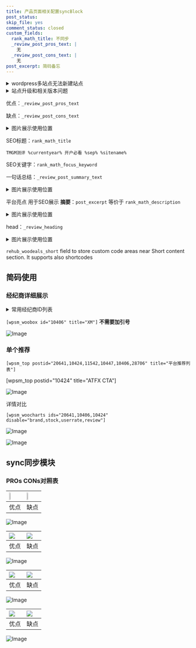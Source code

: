 ```yaml
---
title: 产品页面相关配置syncBlock
post_status: 
skip_file: yes
comment_status: closed
custom_fields:
  rank_math_title: 不同步
  _review_post_pros_text: |
    无
  _review_post_cons_text: |
    无
post_excerpt: 简码备忘
---
```

<details><summary>wordpress多站点无法新建站点</summary>

<li>和报错需要清理cookies一样的原因</li>
<li>wp-config.php里面<code>define( 'SUBDOMAIN_INSTALL', false );//子域名安装</code></li>
<li>新建子站点是用<code>define( 'SUBDOMAIN_INSTALL', true);//子域名安装</code> 完成以后，改成<code>false</code></li>
</details>

<details><summary>站点升级和相关版本问题</summary>

<p>wordpress：5.9.9
woocommerce：7.5.1
出现问题的地方：主题选项里面>><strong>Product layout >>compact style</strong></p>
<p>如何出现没有用过的字段 导致无法保存。先导出配置 然后进行修改，后面再次恢复即可。</p>
<p>出现部分字段无法显示时，需要返回默认布局后，对产品进行保存就好了。</p>
<p></p>
</details>

优点：`_review_post_pros_text`

缺点：`_review_post_cons_text`

<details><summary>图片展示使用位置</summary>

<img src="https://prod-files-secure.s3.us-west-2.amazonaws.com/39ed1227-6d7d-4570-be36-9ccd4a2c4241/f51d3d83-55d4-4bdf-9604-f37ec77ab556/Untitled.png?X-Amz-Algorithm=AWS4-HMAC-SHA256&X-Amz-Content-Sha256=UNSIGNED-PAYLOAD&X-Amz-Credential=ASIAZI2LB46675R6NRIE%2F20250616%2Fus-west-2%2Fs3%2Faws4_request&X-Amz-Date=20250616T165521Z&X-Amz-Expires=3600&X-Amz-Security-Token=IQoJb3JpZ2luX2VjEHkaCXVzLXdlc3QtMiJIMEYCIQD8m%2F7A1j4WlM3uQdTwVvH5LjomWt%2FiopbWJgEVvbznuQIhAPYHVNv4megjHQehm7%2BcjjnkL1bKFjHX7KQd2DSjbTkKKv8DCGIQABoMNjM3NDIzMTgzODA1IgwHxH4qAhErVbHBdYMq3AMMO4vfYOlyedo5WNc05Dkcg1QXKQbea2cKTcSzDGWnpQ1iUv%2BhHlCTnV1zSm3FCtCWw4f2eW9kIRKYgsMTeIPw0HiGWjjmuPYy6OrhRSPdwfgseh8X4%2B6OpwV9yh6w2dmW35d6bPDcW1K7ff%2Fdp4UU2qke45%2FBo0Ft%2F5FBW%2Fy671CdSsP2QAXXKXay0MlOPDCXi6f10ZKJpnomWPyYbnJpO%2FUDL7o%2F5Hv5FMMOH1F1SnojETpuOWLTYl4nqzsUHGRjz0fULt8XueRKxBC5uRH2vijbSrXEs3SUTZQqiCVMQ6frnm6yYwUDIlt1SdjIF6R7izqiMuigEUbTZ0fNlsZK36U2eCRqU6zNAuGjiDhVGzRtl9uIh1WILiM28ccHza32sNeiGoKmyKrJmUr6%2FlFlhFFBaqVm6%2FWruiFjhfJX3iapouAi7xzXTz48coW5qNB3HW4RgtYkj4DJvJm9ZmOfbANd9Hxg6369SO5urmz2QS6b7bSZUfkkSyY%2F3eN5b5ojqYWNG9JzZc37dmhV0dWPZf0GMtrm%2FDnbpEiLPrz69fnK2LT7KJh34rI4rCf6qSKK2le1izYZHoC4kl82Zf2XuwvM6rcTIVg%2FodWzWU%2Bh1ra%2F0Ga127f4unoaXjDnkMHCBjqkAX28VtnTuw52daGU3tdabMzE1OwLrlaozIxvBu6TZY6%2FIhZ1p%2B7%2BYwgIuO1CXWXglY8oyqBMtuVuj06kV8QyrAnbdB2263fEG1PGnTroFv235rnJT1ofxP%2FQd4gz8a7xXjQSDGTBQkDsLmshMLV1sfbAGIzhnF3znr9vhCuuGkUGvXdUvGa3fAtdmhYDLnlC%2BLdkXLyMhUz3MBPN9GDil0lLwtS8&X-Amz-Signature=b3e98f63f6b1fc1e3e3b7e897b9e699f040656b29b4a59f76375501f4435636d&X-Amz-SignedHeaders=host&x-amz-checksum-mode=ENABLED&x-id=GetObject" alt="Image">
</details>

SEO标题：`rank_math_title`

`TMGM测评 %currentyear% 开户必看 %sep% %sitename%`

SEO关键字：`rank_math_focus_keyword`

一句话总结：`_review_post_summary_text`

<details><summary>图片展示使用位置</summary>

<img src="https://prod-files-secure.s3.us-west-2.amazonaws.com/39ed1227-6d7d-4570-be36-9ccd4a2c4241/4b96a922-296c-4f4e-8630-d1c870cbce01/Untitled.png?X-Amz-Algorithm=AWS4-HMAC-SHA256&X-Amz-Content-Sha256=UNSIGNED-PAYLOAD&X-Amz-Credential=ASIAZI2LB466TCX6MS5B%2F20250616%2Fus-west-2%2Fs3%2Faws4_request&X-Amz-Date=20250616T165521Z&X-Amz-Expires=3600&X-Amz-Security-Token=IQoJb3JpZ2luX2VjEHkaCXVzLXdlc3QtMiJHMEUCIQCyEncwO01UEA5c83WKm4ZuCh2QcEGkzm71cH6fTS2BcAIgN4QrQk%2B5hZH0qcdEX25VHPnLdh67HlVnL%2FV6StgTlq4q%2FwMIYhAAGgw2Mzc0MjMxODM4MDUiDMF3g%2F2tU8XJiTD1eCrcA8%2BoCGZk25BETY8xz%2BwTJHO3HGJ6ksQfS6vGCGUxAusbCGEHUFokecNx8jjhvbKFPgt8ICSKjaauSzLunyGyyqKxWOBxJjLCJIIA4NYcFsJzgmYXrWWL%2BOb8UmiiTQ0CGIS%2FYRXTkk3LXCcHsHFq9445fJxzLit5GsUk%2F1MsrCMz0F74NiqYTYMrzE1Yt5jRyh9C1aB2QaXQcbDFyZs5yNU%2Bbl%2FfQ0A2ZigjeP6eCyhjJzfnb8xqPNBbMSLqvmazq48QguXr8J7ZvRwoG93rbi8rObEL5db6r63wGJSOuAdo7slTkgWo47A4CZUGjs8U3hFz35uG%2FNl0Qx19C2LVm%2FN18S8BBkDpWYMgl1WdhLcija0M0YdU2bTKcQAJCCKe7rm0FjB9aTLnFUqyTnLdSdZg18z9JQYN%2BGjLA4E31LPo4Y3XCKjroUk%2B1NHNkBvoG0qFkMdvwlyQqJ1CZo1zswJx6DKwfG7RKbQPkxJinFXfrQ2lEFtmeX1igW%2BcQ%2BFfgJfCM36AymwEvIzIP5gRoLJDYPFhNP7j1c34WVeNmrgbuM9QEQlvYDvml0%2BrPTahLrZkSvcYj6yKFwwT%2FLSUhwWZFHAkGr1GkmXXk8lP7mjMBXY2WwjxqXc6hdmzMMeQwcIGOqUBOZZEnnDpizJMGGV3cmCER%2FxU%2FrWss6ymgbTYEyEbOQkj3YIOL4RMwL%2FebllTev4WIwhwgDjttY6K8ikNQGsNd6MRcoevgMrdMjA46dQ2E9pKjzhCiLySVFrmBl1Of1E%2FLsfgAbvc2DT1mv0DxsQrsGYqtUY7h%2FO3%2Fv0hHLLF2g8iFP1TS5wr4FZ6cqWpV914ITEHmpYgEdLMcuL9%2BZLnNlR7%2FIdC&X-Amz-Signature=c40c7985a1ec7ff0c608fafc72b73982102da5d4772b8a642fcc31625729fa0c&X-Amz-SignedHeaders=host&x-amz-checksum-mode=ENABLED&x-id=GetObject" alt="Image">
</details>

平台亮点 用于SEO展示 **摘要**：`post_excerpt`  等价于 `rank_math_description`

<details><summary>图片展示使用位置</summary>

<img src="https://prod-files-secure.s3.us-west-2.amazonaws.com/39ed1227-6d7d-4570-be36-9ccd4a2c4241/1ee11f63-b60a-4dfe-a7a7-d58ff23b5d88/Untitled.png?X-Amz-Algorithm=AWS4-HMAC-SHA256&X-Amz-Content-Sha256=UNSIGNED-PAYLOAD&X-Amz-Credential=ASIAZI2LB466UXX6B4FN%2F20250616%2Fus-west-2%2Fs3%2Faws4_request&X-Amz-Date=20250616T165521Z&X-Amz-Expires=3600&X-Amz-Security-Token=IQoJb3JpZ2luX2VjEHkaCXVzLXdlc3QtMiJGMEQCIAScj2VCJ%2FKugnBbWFMGJMjuMURM58TDaUwv83evWeu3AiAscNZ8ofRXMdpkFcQF6QFGcWVqfYBwzhurwksJhI%2F%2Ffyr%2FAwhiEAAaDDYzNzQyMzE4MzgwNSIMxmPOWqwmfjYpeMRlKtwDUiq4KA8jYOULOFDOg60XXBTaoqR7C2xqWaerLUHVl6x0x1pAmqHlrhuJrxPYsTKGwUq582MjZ5Mg%2B7zFdzxGZMdk4yOpwwAIJr0mOfh73ayKwlQsaMlEMbI2BvGCFfNGBlTYoCMw1t0OjPNd4GRHH1LC4XP5s8WaHfoWnaw9lbiEFvheQClpkZcbfCwc6zpkmba6PjFsCR%2Bvmxy%2B3usQHsAGTzVB8cCxyEghCFAnTR7nL7C1g80KH%2BAdQ%2FEEFzpPD0aZN1esUgsT0wnz3IATSX9bCRny7%2Fe%2FyDv4H4%2BHhoLtAJb2UES7dcUO2PS4wPhoe3l5S2vnuvhHmhrFp9yKXzc8S2C4vwzb78wA%2B4jo6cnTHhg2%2FN2HUtF5V9ts6JJxACHdrSjZ5G76Msj3xSnwDvn9q9bhpualvUYmMP1KlRqtfxrpakrli2pCjFvFhV4116quZGpnG3rdGKkiST8D0LMY2hDKjTc3bci0WSmYqcWu83HZgSanzr7WJs1ro2ynaZkR49UkdtqiUPXq1FJM6cTVU46SXpchUPpBwecnQ0YUkpLt%2FefXndYiZZWBpZm4nNjoZNuKXAqL5gwbBiGg9lNLulW1DfBuXTXMvy3hTet3Nb%2BfeFqePNWBiZ0wj5DBwgY6pgHykSMDqNE5iHVQ4ab5qs0ZMEUIDV39YpHXvgAkkW61J%2B734NvVn4GADNgmWEF0vOWYyo8oX07X70gfQERDLhP1ED9SH1LkmkkZgDT3PSqZm6XMgkgVkGFHOcOE0%2F6dc7RtgEzG72tzPy2x3GIFoT6OVw6xCkAu2v4qN5dcX4wE0t4nHA3zkKFz%2BNAo1Eykt89gHlVAM1dHMkWrKNvb%2F6u2SWcdb5xq&X-Amz-Signature=65bfa57dad71d96c7cf91781945e85efeebedd719bb1c09ca53be366820d2f8a&X-Amz-SignedHeaders=host&x-amz-checksum-mode=ENABLED&x-id=GetObject" alt="Image">
<img src="https://prod-files-secure.s3.us-west-2.amazonaws.com/39ed1227-6d7d-4570-be36-9ccd4a2c4241/ad4118b5-78d8-4fbe-801e-3b29b5d99c01/Untitled.png?X-Amz-Algorithm=AWS4-HMAC-SHA256&X-Amz-Content-Sha256=UNSIGNED-PAYLOAD&X-Amz-Credential=ASIAZI2LB466UXX6B4FN%2F20250616%2Fus-west-2%2Fs3%2Faws4_request&X-Amz-Date=20250616T165521Z&X-Amz-Expires=3600&X-Amz-Security-Token=IQoJb3JpZ2luX2VjEHkaCXVzLXdlc3QtMiJGMEQCIAScj2VCJ%2FKugnBbWFMGJMjuMURM58TDaUwv83evWeu3AiAscNZ8ofRXMdpkFcQF6QFGcWVqfYBwzhurwksJhI%2F%2Ffyr%2FAwhiEAAaDDYzNzQyMzE4MzgwNSIMxmPOWqwmfjYpeMRlKtwDUiq4KA8jYOULOFDOg60XXBTaoqR7C2xqWaerLUHVl6x0x1pAmqHlrhuJrxPYsTKGwUq582MjZ5Mg%2B7zFdzxGZMdk4yOpwwAIJr0mOfh73ayKwlQsaMlEMbI2BvGCFfNGBlTYoCMw1t0OjPNd4GRHH1LC4XP5s8WaHfoWnaw9lbiEFvheQClpkZcbfCwc6zpkmba6PjFsCR%2Bvmxy%2B3usQHsAGTzVB8cCxyEghCFAnTR7nL7C1g80KH%2BAdQ%2FEEFzpPD0aZN1esUgsT0wnz3IATSX9bCRny7%2Fe%2FyDv4H4%2BHhoLtAJb2UES7dcUO2PS4wPhoe3l5S2vnuvhHmhrFp9yKXzc8S2C4vwzb78wA%2B4jo6cnTHhg2%2FN2HUtF5V9ts6JJxACHdrSjZ5G76Msj3xSnwDvn9q9bhpualvUYmMP1KlRqtfxrpakrli2pCjFvFhV4116quZGpnG3rdGKkiST8D0LMY2hDKjTc3bci0WSmYqcWu83HZgSanzr7WJs1ro2ynaZkR49UkdtqiUPXq1FJM6cTVU46SXpchUPpBwecnQ0YUkpLt%2FefXndYiZZWBpZm4nNjoZNuKXAqL5gwbBiGg9lNLulW1DfBuXTXMvy3hTet3Nb%2BfeFqePNWBiZ0wj5DBwgY6pgHykSMDqNE5iHVQ4ab5qs0ZMEUIDV39YpHXvgAkkW61J%2B734NvVn4GADNgmWEF0vOWYyo8oX07X70gfQERDLhP1ED9SH1LkmkkZgDT3PSqZm6XMgkgVkGFHOcOE0%2F6dc7RtgEzG72tzPy2x3GIFoT6OVw6xCkAu2v4qN5dcX4wE0t4nHA3zkKFz%2BNAo1Eykt89gHlVAM1dHMkWrKNvb%2F6u2SWcdb5xq&X-Amz-Signature=5282e87848c60da42c6d4d070a14625be894136725ae8b0db3817a7b00bd3917&X-Amz-SignedHeaders=host&x-amz-checksum-mode=ENABLED&x-id=GetObject" alt="Image">
<img src="https://prod-files-secure.s3.us-west-2.amazonaws.com/39ed1227-6d7d-4570-be36-9ccd4a2c4241/a38cf7c9-a79c-4b64-9e94-13589fe0758b/Untitled.png?X-Amz-Algorithm=AWS4-HMAC-SHA256&X-Amz-Content-Sha256=UNSIGNED-PAYLOAD&X-Amz-Credential=ASIAZI2LB466UXX6B4FN%2F20250616%2Fus-west-2%2Fs3%2Faws4_request&X-Amz-Date=20250616T165521Z&X-Amz-Expires=3600&X-Amz-Security-Token=IQoJb3JpZ2luX2VjEHkaCXVzLXdlc3QtMiJGMEQCIAScj2VCJ%2FKugnBbWFMGJMjuMURM58TDaUwv83evWeu3AiAscNZ8ofRXMdpkFcQF6QFGcWVqfYBwzhurwksJhI%2F%2Ffyr%2FAwhiEAAaDDYzNzQyMzE4MzgwNSIMxmPOWqwmfjYpeMRlKtwDUiq4KA8jYOULOFDOg60XXBTaoqR7C2xqWaerLUHVl6x0x1pAmqHlrhuJrxPYsTKGwUq582MjZ5Mg%2B7zFdzxGZMdk4yOpwwAIJr0mOfh73ayKwlQsaMlEMbI2BvGCFfNGBlTYoCMw1t0OjPNd4GRHH1LC4XP5s8WaHfoWnaw9lbiEFvheQClpkZcbfCwc6zpkmba6PjFsCR%2Bvmxy%2B3usQHsAGTzVB8cCxyEghCFAnTR7nL7C1g80KH%2BAdQ%2FEEFzpPD0aZN1esUgsT0wnz3IATSX9bCRny7%2Fe%2FyDv4H4%2BHhoLtAJb2UES7dcUO2PS4wPhoe3l5S2vnuvhHmhrFp9yKXzc8S2C4vwzb78wA%2B4jo6cnTHhg2%2FN2HUtF5V9ts6JJxACHdrSjZ5G76Msj3xSnwDvn9q9bhpualvUYmMP1KlRqtfxrpakrli2pCjFvFhV4116quZGpnG3rdGKkiST8D0LMY2hDKjTc3bci0WSmYqcWu83HZgSanzr7WJs1ro2ynaZkR49UkdtqiUPXq1FJM6cTVU46SXpchUPpBwecnQ0YUkpLt%2FefXndYiZZWBpZm4nNjoZNuKXAqL5gwbBiGg9lNLulW1DfBuXTXMvy3hTet3Nb%2BfeFqePNWBiZ0wj5DBwgY6pgHykSMDqNE5iHVQ4ab5qs0ZMEUIDV39YpHXvgAkkW61J%2B734NvVn4GADNgmWEF0vOWYyo8oX07X70gfQERDLhP1ED9SH1LkmkkZgDT3PSqZm6XMgkgVkGFHOcOE0%2F6dc7RtgEzG72tzPy2x3GIFoT6OVw6xCkAu2v4qN5dcX4wE0t4nHA3zkKFz%2BNAo1Eykt89gHlVAM1dHMkWrKNvb%2F6u2SWcdb5xq&X-Amz-Signature=0e895e44396340a78e11dd6be4f23fa988176640d3eda1402c6d413aa6b592c6&X-Amz-SignedHeaders=host&x-amz-checksum-mode=ENABLED&x-id=GetObject" alt="Image">
<img src="https://prod-files-secure.s3.us-west-2.amazonaws.com/39ed1227-6d7d-4570-be36-9ccd4a2c4241/7da6fc1e-d2ac-42ae-8c75-cb5749aa18f6/Untitled.png?X-Amz-Algorithm=AWS4-HMAC-SHA256&X-Amz-Content-Sha256=UNSIGNED-PAYLOAD&X-Amz-Credential=ASIAZI2LB466UXX6B4FN%2F20250616%2Fus-west-2%2Fs3%2Faws4_request&X-Amz-Date=20250616T165521Z&X-Amz-Expires=3600&X-Amz-Security-Token=IQoJb3JpZ2luX2VjEHkaCXVzLXdlc3QtMiJGMEQCIAScj2VCJ%2FKugnBbWFMGJMjuMURM58TDaUwv83evWeu3AiAscNZ8ofRXMdpkFcQF6QFGcWVqfYBwzhurwksJhI%2F%2Ffyr%2FAwhiEAAaDDYzNzQyMzE4MzgwNSIMxmPOWqwmfjYpeMRlKtwDUiq4KA8jYOULOFDOg60XXBTaoqR7C2xqWaerLUHVl6x0x1pAmqHlrhuJrxPYsTKGwUq582MjZ5Mg%2B7zFdzxGZMdk4yOpwwAIJr0mOfh73ayKwlQsaMlEMbI2BvGCFfNGBlTYoCMw1t0OjPNd4GRHH1LC4XP5s8WaHfoWnaw9lbiEFvheQClpkZcbfCwc6zpkmba6PjFsCR%2Bvmxy%2B3usQHsAGTzVB8cCxyEghCFAnTR7nL7C1g80KH%2BAdQ%2FEEFzpPD0aZN1esUgsT0wnz3IATSX9bCRny7%2Fe%2FyDv4H4%2BHhoLtAJb2UES7dcUO2PS4wPhoe3l5S2vnuvhHmhrFp9yKXzc8S2C4vwzb78wA%2B4jo6cnTHhg2%2FN2HUtF5V9ts6JJxACHdrSjZ5G76Msj3xSnwDvn9q9bhpualvUYmMP1KlRqtfxrpakrli2pCjFvFhV4116quZGpnG3rdGKkiST8D0LMY2hDKjTc3bci0WSmYqcWu83HZgSanzr7WJs1ro2ynaZkR49UkdtqiUPXq1FJM6cTVU46SXpchUPpBwecnQ0YUkpLt%2FefXndYiZZWBpZm4nNjoZNuKXAqL5gwbBiGg9lNLulW1DfBuXTXMvy3hTet3Nb%2BfeFqePNWBiZ0wj5DBwgY6pgHykSMDqNE5iHVQ4ab5qs0ZMEUIDV39YpHXvgAkkW61J%2B734NvVn4GADNgmWEF0vOWYyo8oX07X70gfQERDLhP1ED9SH1LkmkkZgDT3PSqZm6XMgkgVkGFHOcOE0%2F6dc7RtgEzG72tzPy2x3GIFoT6OVw6xCkAu2v4qN5dcX4wE0t4nHA3zkKFz%2BNAo1Eykt89gHlVAM1dHMkWrKNvb%2F6u2SWcdb5xq&X-Amz-Signature=61c24301c1e0706266ce7032707023a21461e9396f90edd3a8ee56b41af35cd8&X-Amz-SignedHeaders=host&x-amz-checksum-mode=ENABLED&x-id=GetObject" alt="Image">
<img src="https://prod-files-secure.s3.us-west-2.amazonaws.com/39ed1227-6d7d-4570-be36-9ccd4a2c4241/7e97f40a-eaee-47f5-b2f9-475f96808fa7/Untitled.png?X-Amz-Algorithm=AWS4-HMAC-SHA256&X-Amz-Content-Sha256=UNSIGNED-PAYLOAD&X-Amz-Credential=ASIAZI2LB466UXX6B4FN%2F20250616%2Fus-west-2%2Fs3%2Faws4_request&X-Amz-Date=20250616T165521Z&X-Amz-Expires=3600&X-Amz-Security-Token=IQoJb3JpZ2luX2VjEHkaCXVzLXdlc3QtMiJGMEQCIAScj2VCJ%2FKugnBbWFMGJMjuMURM58TDaUwv83evWeu3AiAscNZ8ofRXMdpkFcQF6QFGcWVqfYBwzhurwksJhI%2F%2Ffyr%2FAwhiEAAaDDYzNzQyMzE4MzgwNSIMxmPOWqwmfjYpeMRlKtwDUiq4KA8jYOULOFDOg60XXBTaoqR7C2xqWaerLUHVl6x0x1pAmqHlrhuJrxPYsTKGwUq582MjZ5Mg%2B7zFdzxGZMdk4yOpwwAIJr0mOfh73ayKwlQsaMlEMbI2BvGCFfNGBlTYoCMw1t0OjPNd4GRHH1LC4XP5s8WaHfoWnaw9lbiEFvheQClpkZcbfCwc6zpkmba6PjFsCR%2Bvmxy%2B3usQHsAGTzVB8cCxyEghCFAnTR7nL7C1g80KH%2BAdQ%2FEEFzpPD0aZN1esUgsT0wnz3IATSX9bCRny7%2Fe%2FyDv4H4%2BHhoLtAJb2UES7dcUO2PS4wPhoe3l5S2vnuvhHmhrFp9yKXzc8S2C4vwzb78wA%2B4jo6cnTHhg2%2FN2HUtF5V9ts6JJxACHdrSjZ5G76Msj3xSnwDvn9q9bhpualvUYmMP1KlRqtfxrpakrli2pCjFvFhV4116quZGpnG3rdGKkiST8D0LMY2hDKjTc3bci0WSmYqcWu83HZgSanzr7WJs1ro2ynaZkR49UkdtqiUPXq1FJM6cTVU46SXpchUPpBwecnQ0YUkpLt%2FefXndYiZZWBpZm4nNjoZNuKXAqL5gwbBiGg9lNLulW1DfBuXTXMvy3hTet3Nb%2BfeFqePNWBiZ0wj5DBwgY6pgHykSMDqNE5iHVQ4ab5qs0ZMEUIDV39YpHXvgAkkW61J%2B734NvVn4GADNgmWEF0vOWYyo8oX07X70gfQERDLhP1ED9SH1LkmkkZgDT3PSqZm6XMgkgVkGFHOcOE0%2F6dc7RtgEzG72tzPy2x3GIFoT6OVw6xCkAu2v4qN5dcX4wE0t4nHA3zkKFz%2BNAo1Eykt89gHlVAM1dHMkWrKNvb%2F6u2SWcdb5xq&X-Amz-Signature=739b601f97b8d870a9d20398cf0e22d57db336ba7726dcde3402f7abaa439daf&X-Amz-SignedHeaders=host&x-amz-checksum-mode=ENABLED&x-id=GetObject" alt="Image">
</details>

head：`_review_heading`

<details><summary>图片展示使用位置</summary>

<img src="https://prod-files-secure.s3.us-west-2.amazonaws.com/39ed1227-6d7d-4570-be36-9ccd4a2c4241/3a4650ad-9887-415c-889a-edd51fa54f27/Untitled.png?X-Amz-Algorithm=AWS4-HMAC-SHA256&X-Amz-Content-Sha256=UNSIGNED-PAYLOAD&X-Amz-Credential=ASIAZI2LB466ZI2UKW3B%2F20250616%2Fus-west-2%2Fs3%2Faws4_request&X-Amz-Date=20250616T165521Z&X-Amz-Expires=3600&X-Amz-Security-Token=IQoJb3JpZ2luX2VjEHkaCXVzLXdlc3QtMiJIMEYCIQCBoWmSCYm95TvHFLcYDWXaNF%2BivUNmGBSNYMsW7J9EIwIhAJ3381mJhGy5ZgKKgR4uD3D9mmX1Ztdhsq5RJOvthtP%2BKv8DCGIQABoMNjM3NDIzMTgzODA1Igx2mNf5NGl%2FoPbWO6Yq3AMq7lo0j38a3p%2BNzjhdxokuO2d8ulFXEU0SwZBcmA98swp9zdc6Xv1R%2BtKLBnVIwb97Csjt0DAEabG9VNelGcuyNlkeJC1zJR4HNZz3%2FrSk0KY3fCavrwHPZHlSzjjP42PF4lvqJZp8TBhR1W0TF4lCPadA%2Fqnk4JuIz5YbNq3Cr1qs8DD51pGAWxBNvJQVLWpO25pDgy043jj9Y5YhDyl%2FSuNUUaLQ7VhT73kDV4bkgr6hyrhWuhjSL8ULRBetUaM4TnFWLoGTNQ49IZkr15fGP33rpBBDuqLBh4hcDVDFvHAEH9k3GkSC0kRNHZp2H9bfWYXLSRBpDP5itPn5cdHlx689V4kil7BBQmSZx%2BclT9J4d8S5y0DgbeE9JCpqx%2FOM%2FLaulUJASQ3%2BSsid9Vh5sfR%2FaE9wwkyniBHuWWqSQB2QaN%2BJy0oPut39NLmEsy%2BxFS1tuvdd2tWb%2F%2Bix%2FbFY3k7kiFSjlM1Lp%2B4ku0b4SGMJh%2BUC4QbybPrljHZ41xQdH31k5wEq%2FJq8AlAvjrTSyed0MD8tgn9%2FRiZ20AydskY8tHB6JIVGCUGNPWaqR%2BfS7xGpTfQ%2FMWbZckSTHKCElZ96QuBFRcOkpYNFNEv3WRxxwziXYzUlTyvWuDCIkcHCBjqkAbCqJasebGD5qU9PzBgYdEYGYnO6JKJyULObLfF9WC5J5FufRE3WP8KxVGSDLDCt%2B44lqAqMQL%2F1LrV3%2F6r79JC1iylA7vO%2BhsOeiA%2F%2BOfzlSNTGb9QPWU4KY94sttA7hiVn9Ef7ScTfurVxzhPEkE8eW03yP7EnFQDfhbQ%2FpxldabQNtv4OJyaZcVctYbmU3O8w8v%2FogtGfPWu86Fzzr4N%2B4oZJ&X-Amz-Signature=03f9cc5215a4ca748401ebd189e7a8320233d75c64e641bf2da2731f6e431290&X-Amz-SignedHeaders=host&x-amz-checksum-mode=ENABLED&x-id=GetObject" alt="Image">
</details>

`rehub_woodeals_short`	field to store custom code areas near Short content section. It supports also shortcodes



## 简码使用

### 经纪商详细展示

<details><summary>常用经纪商ID列表</summary>

<pre><code class="php">嘉盛 ===> 20641  [wpsm_woobox id="20641" title="嘉盛"]
易信easymarkets ===> 11542  [wpsm_woobox id="11542" title="易信easymarkets"]
ATFX外汇 ===> 10424  [wpsm_woobox id="10424" title="ATFX"]
XM ===> 10406  [wpsm_woobox id="10406" title="XM"]
TMGM ===> 29622  [wpsm_woobox id="29622" title="TMGM"]
HYCM ===> 10447  [wpsm_woobox id="10447" title="HYCM"]
fpmarkets澳福外汇 ===> 20639  [wpsm_woobox id="20639" title="fpmarkets澳福外汇"]</code></pre>
</details>

`[wpsm_woobox id="10406" title="XM"]` **不需要加引号**

![Image](https://prod-files-secure.s3.us-west-2.amazonaws.com/39ed1227-6d7d-4570-be36-9ccd4a2c4241/4f898f9d-0fa7-4e43-acd3-ac6bc7be575a/Untitled.png?X-Amz-Algorithm=AWS4-HMAC-SHA256&X-Amz-Content-Sha256=UNSIGNED-PAYLOAD&X-Amz-Credential=ASIAZI2LB466S2SYXXHW%2F20250616%2Fus-west-2%2Fs3%2Faws4_request&X-Amz-Date=20250616T165518Z&X-Amz-Expires=3600&X-Amz-Security-Token=IQoJb3JpZ2luX2VjEHkaCXVzLXdlc3QtMiJFMEMCIC2S8sw%2FslBATXgnuCLrhcScRscrw91QtUnRIG%2FpsIx5Ah8LyqMQ6own7pSSxOhEDAoYpD%2FCwSYSOlmdxHV3ejJ7Kv8DCGIQABoMNjM3NDIzMTgzODA1Igyfdwpm9866l9Y%2FWmYq3AMvRDitQgnGS6eOTrrfwA9zzh0JmpSSyo3KFBBJyslPHhzSy8%2Bnynmf%2Bm7Wg80wT63NdNvu%2BtDkNhN8w5psOHof3929aMGNo63ualsvfnFUiyrpSk%2FaWlRfp4JXqlZW1RAueBQz1fYS5vnb5kuidlHvf1CjEy9rBHToINdAdLPgHvMEC808nNpGpQlDOGbissUMouy86p2%2BMRrW0EmWrTbjd9ZjLoCLIWSJT066yB6rU7U6RKcdvX1VZqPeawY4d0L7Y9XEKfSBj%2FbcDMAovkra9i4SgfTvSd%2Bx9Oy2eAzpemv1zDhazKYdduTYXfwMqNTvKoKy4g4lweL1EuT%2BGgDMRHJoo0QXD8MetJTYxP9XPGgcBAnjO8K%2B8dG1alt%2Fv%2F%2B%2FWT9Y02IWkhJLP6E1c6KPzm7yE8tvVv6%2F78hKbdwULJO%2FOQOr%2F0r2oa5B%2BwzXVU%2F8nRQXBD90kvZmkE3qySiDXtedveSB527qrgAiRdmL9sKm8jWXqwrcUgzzhtbMacUL0WBdROB72awYaMyEb9JIrjuNb35xO6%2BcLntYuZRM4kqaVcNrThg5W8UwULvM0y35lUI%2FRMrw0CHmhzXNT8VSsV%2FE4YvFW9pcz%2F9wW%2F0o73xYv0BPmBYnJjNfOjCakMHCBjqnAePJMftgRIdAIBkxr3hcMgymsPPAMXus3WVlQqrGL%2BR86SKQ4kdC9G2r8L%2FW7%2FjLxDVwWpEAoJNaqm6xnfiG%2B8PUl0ze2OIRTUjui6XxIwF4vVsYf8ccl35IIa5MLh1318%2Fl9qOQThzaOnog%2FSIvxK9wn9cLRw67nVqsmEPCEQfo7ii9%2FpuqaWyaKMV3tPdleNvaNKXs9yTMGUOvUB37nYOxAh0Xv4R%2F&X-Amz-Signature=d61cb341a95b22fdc34ba772ea631b052dd1df076a2486baa6a0090f59d7cf90&X-Amz-SignedHeaders=host&x-amz-checksum-mode=ENABLED&x-id=GetObject)

### 单个推荐
`[wpsm_top postid="20641,10424,11542,10447,10406,28706" title="平台推荐列表"]`

[wpsm_top postid="10424" title="ATFX CTA"]

![Image](https://prod-files-secure.s3.us-west-2.amazonaws.com/39ed1227-6d7d-4570-be36-9ccd4a2c4241/5ac620dc-51a8-48b6-b55d-91f47299193c/Untitled.png?X-Amz-Algorithm=AWS4-HMAC-SHA256&X-Amz-Content-Sha256=UNSIGNED-PAYLOAD&X-Amz-Credential=ASIAZI2LB466S2SYXXHW%2F20250616%2Fus-west-2%2Fs3%2Faws4_request&X-Amz-Date=20250616T165518Z&X-Amz-Expires=3600&X-Amz-Security-Token=IQoJb3JpZ2luX2VjEHkaCXVzLXdlc3QtMiJFMEMCIC2S8sw%2FslBATXgnuCLrhcScRscrw91QtUnRIG%2FpsIx5Ah8LyqMQ6own7pSSxOhEDAoYpD%2FCwSYSOlmdxHV3ejJ7Kv8DCGIQABoMNjM3NDIzMTgzODA1Igyfdwpm9866l9Y%2FWmYq3AMvRDitQgnGS6eOTrrfwA9zzh0JmpSSyo3KFBBJyslPHhzSy8%2Bnynmf%2Bm7Wg80wT63NdNvu%2BtDkNhN8w5psOHof3929aMGNo63ualsvfnFUiyrpSk%2FaWlRfp4JXqlZW1RAueBQz1fYS5vnb5kuidlHvf1CjEy9rBHToINdAdLPgHvMEC808nNpGpQlDOGbissUMouy86p2%2BMRrW0EmWrTbjd9ZjLoCLIWSJT066yB6rU7U6RKcdvX1VZqPeawY4d0L7Y9XEKfSBj%2FbcDMAovkra9i4SgfTvSd%2Bx9Oy2eAzpemv1zDhazKYdduTYXfwMqNTvKoKy4g4lweL1EuT%2BGgDMRHJoo0QXD8MetJTYxP9XPGgcBAnjO8K%2B8dG1alt%2Fv%2F%2B%2FWT9Y02IWkhJLP6E1c6KPzm7yE8tvVv6%2F78hKbdwULJO%2FOQOr%2F0r2oa5B%2BwzXVU%2F8nRQXBD90kvZmkE3qySiDXtedveSB527qrgAiRdmL9sKm8jWXqwrcUgzzhtbMacUL0WBdROB72awYaMyEb9JIrjuNb35xO6%2BcLntYuZRM4kqaVcNrThg5W8UwULvM0y35lUI%2FRMrw0CHmhzXNT8VSsV%2FE4YvFW9pcz%2F9wW%2F0o73xYv0BPmBYnJjNfOjCakMHCBjqnAePJMftgRIdAIBkxr3hcMgymsPPAMXus3WVlQqrGL%2BR86SKQ4kdC9G2r8L%2FW7%2FjLxDVwWpEAoJNaqm6xnfiG%2B8PUl0ze2OIRTUjui6XxIwF4vVsYf8ccl35IIa5MLh1318%2Fl9qOQThzaOnog%2FSIvxK9wn9cLRw67nVqsmEPCEQfo7ii9%2FpuqaWyaKMV3tPdleNvaNKXs9yTMGUOvUB37nYOxAh0Xv4R%2F&X-Amz-Signature=589e2265aab3d9e59f08aca613df329135c4a294327ae7e20a695d3c9f1a87d6&X-Amz-SignedHeaders=host&x-amz-checksum-mode=ENABLED&x-id=GetObject)

详情对比

`[wpsm_woocharts ids="20641,10406,10424" disable="brand,stock,userrate,review"]`

![Image](https://prod-files-secure.s3.us-west-2.amazonaws.com/39ed1227-6d7d-4570-be36-9ccd4a2c4241/bf3ba45f-b9f3-4295-8aef-b4a495fd25f4/Untitled.png?X-Amz-Algorithm=AWS4-HMAC-SHA256&X-Amz-Content-Sha256=UNSIGNED-PAYLOAD&X-Amz-Credential=ASIAZI2LB466S2SYXXHW%2F20250616%2Fus-west-2%2Fs3%2Faws4_request&X-Amz-Date=20250616T165518Z&X-Amz-Expires=3600&X-Amz-Security-Token=IQoJb3JpZ2luX2VjEHkaCXVzLXdlc3QtMiJFMEMCIC2S8sw%2FslBATXgnuCLrhcScRscrw91QtUnRIG%2FpsIx5Ah8LyqMQ6own7pSSxOhEDAoYpD%2FCwSYSOlmdxHV3ejJ7Kv8DCGIQABoMNjM3NDIzMTgzODA1Igyfdwpm9866l9Y%2FWmYq3AMvRDitQgnGS6eOTrrfwA9zzh0JmpSSyo3KFBBJyslPHhzSy8%2Bnynmf%2Bm7Wg80wT63NdNvu%2BtDkNhN8w5psOHof3929aMGNo63ualsvfnFUiyrpSk%2FaWlRfp4JXqlZW1RAueBQz1fYS5vnb5kuidlHvf1CjEy9rBHToINdAdLPgHvMEC808nNpGpQlDOGbissUMouy86p2%2BMRrW0EmWrTbjd9ZjLoCLIWSJT066yB6rU7U6RKcdvX1VZqPeawY4d0L7Y9XEKfSBj%2FbcDMAovkra9i4SgfTvSd%2Bx9Oy2eAzpemv1zDhazKYdduTYXfwMqNTvKoKy4g4lweL1EuT%2BGgDMRHJoo0QXD8MetJTYxP9XPGgcBAnjO8K%2B8dG1alt%2Fv%2F%2B%2FWT9Y02IWkhJLP6E1c6KPzm7yE8tvVv6%2F78hKbdwULJO%2FOQOr%2F0r2oa5B%2BwzXVU%2F8nRQXBD90kvZmkE3qySiDXtedveSB527qrgAiRdmL9sKm8jWXqwrcUgzzhtbMacUL0WBdROB72awYaMyEb9JIrjuNb35xO6%2BcLntYuZRM4kqaVcNrThg5W8UwULvM0y35lUI%2FRMrw0CHmhzXNT8VSsV%2FE4YvFW9pcz%2F9wW%2F0o73xYv0BPmBYnJjNfOjCakMHCBjqnAePJMftgRIdAIBkxr3hcMgymsPPAMXus3WVlQqrGL%2BR86SKQ4kdC9G2r8L%2FW7%2FjLxDVwWpEAoJNaqm6xnfiG%2B8PUl0ze2OIRTUjui6XxIwF4vVsYf8ccl35IIa5MLh1318%2Fl9qOQThzaOnog%2FSIvxK9wn9cLRw67nVqsmEPCEQfo7ii9%2FpuqaWyaKMV3tPdleNvaNKXs9yTMGUOvUB37nYOxAh0Xv4R%2F&X-Amz-Signature=49f2fcb54635fe5beb616a0a870b804a034a58928bf8d333c2a39b49d22760c0&X-Amz-SignedHeaders=host&x-amz-checksum-mode=ENABLED&x-id=GetObject)

![Image](https://prod-files-secure.s3.us-west-2.amazonaws.com/39ed1227-6d7d-4570-be36-9ccd4a2c4241/30bc56ef-f383-4b48-9768-2ebc9e436ec0/Untitled.png?X-Amz-Algorithm=AWS4-HMAC-SHA256&X-Amz-Content-Sha256=UNSIGNED-PAYLOAD&X-Amz-Credential=ASIAZI2LB466S2SYXXHW%2F20250616%2Fus-west-2%2Fs3%2Faws4_request&X-Amz-Date=20250616T165518Z&X-Amz-Expires=3600&X-Amz-Security-Token=IQoJb3JpZ2luX2VjEHkaCXVzLXdlc3QtMiJFMEMCIC2S8sw%2FslBATXgnuCLrhcScRscrw91QtUnRIG%2FpsIx5Ah8LyqMQ6own7pSSxOhEDAoYpD%2FCwSYSOlmdxHV3ejJ7Kv8DCGIQABoMNjM3NDIzMTgzODA1Igyfdwpm9866l9Y%2FWmYq3AMvRDitQgnGS6eOTrrfwA9zzh0JmpSSyo3KFBBJyslPHhzSy8%2Bnynmf%2Bm7Wg80wT63NdNvu%2BtDkNhN8w5psOHof3929aMGNo63ualsvfnFUiyrpSk%2FaWlRfp4JXqlZW1RAueBQz1fYS5vnb5kuidlHvf1CjEy9rBHToINdAdLPgHvMEC808nNpGpQlDOGbissUMouy86p2%2BMRrW0EmWrTbjd9ZjLoCLIWSJT066yB6rU7U6RKcdvX1VZqPeawY4d0L7Y9XEKfSBj%2FbcDMAovkra9i4SgfTvSd%2Bx9Oy2eAzpemv1zDhazKYdduTYXfwMqNTvKoKy4g4lweL1EuT%2BGgDMRHJoo0QXD8MetJTYxP9XPGgcBAnjO8K%2B8dG1alt%2Fv%2F%2B%2FWT9Y02IWkhJLP6E1c6KPzm7yE8tvVv6%2F78hKbdwULJO%2FOQOr%2F0r2oa5B%2BwzXVU%2F8nRQXBD90kvZmkE3qySiDXtedveSB527qrgAiRdmL9sKm8jWXqwrcUgzzhtbMacUL0WBdROB72awYaMyEb9JIrjuNb35xO6%2BcLntYuZRM4kqaVcNrThg5W8UwULvM0y35lUI%2FRMrw0CHmhzXNT8VSsV%2FE4YvFW9pcz%2F9wW%2F0o73xYv0BPmBYnJjNfOjCakMHCBjqnAePJMftgRIdAIBkxr3hcMgymsPPAMXus3WVlQqrGL%2BR86SKQ4kdC9G2r8L%2FW7%2FjLxDVwWpEAoJNaqm6xnfiG%2B8PUl0ze2OIRTUjui6XxIwF4vVsYf8ccl35IIa5MLh1318%2Fl9qOQThzaOnog%2FSIvxK9wn9cLRw67nVqsmEPCEQfo7ii9%2FpuqaWyaKMV3tPdleNvaNKXs9yTMGUOvUB37nYOxAh0Xv4R%2F&X-Amz-Signature=6539c5d8d61da72a58e34d6fb0047426c1d636390063e681373eea4c78222bb6&X-Amz-SignedHeaders=host&x-amz-checksum-mode=ENABLED&x-id=GetObject)

## sync同步模块

### PROs CONs对照表

| <img src="https://cdn.ifttt.fun/gh/jarlin8/OSS@main/icons/customize/pros.svg" height="auto" width="37.3%"> | <img src="https://cdn.ifttt.fun/gh/jarlin8/OSS@main/icons/customize/cons.svg" height="auto" width="28.8%"> |
| :--- | :--- |
| 优点 | 缺点 |

![Image](https://prod-files-secure.s3.us-west-2.amazonaws.com/39ed1227-6d7d-4570-be36-9ccd4a2c4241/8742b755-dfb5-4004-9a5f-d6e561664bd8/Untitled.png?X-Amz-Algorithm=AWS4-HMAC-SHA256&X-Amz-Content-Sha256=UNSIGNED-PAYLOAD&X-Amz-Credential=ASIAZI2LB466S2SYXXHW%2F20250616%2Fus-west-2%2Fs3%2Faws4_request&X-Amz-Date=20250616T165518Z&X-Amz-Expires=3600&X-Amz-Security-Token=IQoJb3JpZ2luX2VjEHkaCXVzLXdlc3QtMiJFMEMCIC2S8sw%2FslBATXgnuCLrhcScRscrw91QtUnRIG%2FpsIx5Ah8LyqMQ6own7pSSxOhEDAoYpD%2FCwSYSOlmdxHV3ejJ7Kv8DCGIQABoMNjM3NDIzMTgzODA1Igyfdwpm9866l9Y%2FWmYq3AMvRDitQgnGS6eOTrrfwA9zzh0JmpSSyo3KFBBJyslPHhzSy8%2Bnynmf%2Bm7Wg80wT63NdNvu%2BtDkNhN8w5psOHof3929aMGNo63ualsvfnFUiyrpSk%2FaWlRfp4JXqlZW1RAueBQz1fYS5vnb5kuidlHvf1CjEy9rBHToINdAdLPgHvMEC808nNpGpQlDOGbissUMouy86p2%2BMRrW0EmWrTbjd9ZjLoCLIWSJT066yB6rU7U6RKcdvX1VZqPeawY4d0L7Y9XEKfSBj%2FbcDMAovkra9i4SgfTvSd%2Bx9Oy2eAzpemv1zDhazKYdduTYXfwMqNTvKoKy4g4lweL1EuT%2BGgDMRHJoo0QXD8MetJTYxP9XPGgcBAnjO8K%2B8dG1alt%2Fv%2F%2B%2FWT9Y02IWkhJLP6E1c6KPzm7yE8tvVv6%2F78hKbdwULJO%2FOQOr%2F0r2oa5B%2BwzXVU%2F8nRQXBD90kvZmkE3qySiDXtedveSB527qrgAiRdmL9sKm8jWXqwrcUgzzhtbMacUL0WBdROB72awYaMyEb9JIrjuNb35xO6%2BcLntYuZRM4kqaVcNrThg5W8UwULvM0y35lUI%2FRMrw0CHmhzXNT8VSsV%2FE4YvFW9pcz%2F9wW%2F0o73xYv0BPmBYnJjNfOjCakMHCBjqnAePJMftgRIdAIBkxr3hcMgymsPPAMXus3WVlQqrGL%2BR86SKQ4kdC9G2r8L%2FW7%2FjLxDVwWpEAoJNaqm6xnfiG%2B8PUl0ze2OIRTUjui6XxIwF4vVsYf8ccl35IIa5MLh1318%2Fl9qOQThzaOnog%2FSIvxK9wn9cLRw67nVqsmEPCEQfo7ii9%2FpuqaWyaKMV3tPdleNvaNKXs9yTMGUOvUB37nYOxAh0Xv4R%2F&X-Amz-Signature=30268083cc2a232c8ccfaae41fccf7101928ff45429d3bb9117ebac4e9dffdc7&X-Amz-SignedHeaders=host&x-amz-checksum-mode=ENABLED&x-id=GetObject)

| <img src="https://cdn.ifttt.fun/gh/jarlin8/OSS@main/icons/customize/pros1.svg" height="auto"> | <img src="https://cdn.ifttt.fun/gh/jarlin8/OSS@main/icons/customize/cons1.svg" height="auto"> |
| :--- | :--- |
| 优点 | 缺点 |

![Image](https://prod-files-secure.s3.us-west-2.amazonaws.com/39ed1227-6d7d-4570-be36-9ccd4a2c4241/806358f8-c9c4-4e17-bb35-c6c76a5397a5/Untitled.png?X-Amz-Algorithm=AWS4-HMAC-SHA256&X-Amz-Content-Sha256=UNSIGNED-PAYLOAD&X-Amz-Credential=ASIAZI2LB466S2SYXXHW%2F20250616%2Fus-west-2%2Fs3%2Faws4_request&X-Amz-Date=20250616T165518Z&X-Amz-Expires=3600&X-Amz-Security-Token=IQoJb3JpZ2luX2VjEHkaCXVzLXdlc3QtMiJFMEMCIC2S8sw%2FslBATXgnuCLrhcScRscrw91QtUnRIG%2FpsIx5Ah8LyqMQ6own7pSSxOhEDAoYpD%2FCwSYSOlmdxHV3ejJ7Kv8DCGIQABoMNjM3NDIzMTgzODA1Igyfdwpm9866l9Y%2FWmYq3AMvRDitQgnGS6eOTrrfwA9zzh0JmpSSyo3KFBBJyslPHhzSy8%2Bnynmf%2Bm7Wg80wT63NdNvu%2BtDkNhN8w5psOHof3929aMGNo63ualsvfnFUiyrpSk%2FaWlRfp4JXqlZW1RAueBQz1fYS5vnb5kuidlHvf1CjEy9rBHToINdAdLPgHvMEC808nNpGpQlDOGbissUMouy86p2%2BMRrW0EmWrTbjd9ZjLoCLIWSJT066yB6rU7U6RKcdvX1VZqPeawY4d0L7Y9XEKfSBj%2FbcDMAovkra9i4SgfTvSd%2Bx9Oy2eAzpemv1zDhazKYdduTYXfwMqNTvKoKy4g4lweL1EuT%2BGgDMRHJoo0QXD8MetJTYxP9XPGgcBAnjO8K%2B8dG1alt%2Fv%2F%2B%2FWT9Y02IWkhJLP6E1c6KPzm7yE8tvVv6%2F78hKbdwULJO%2FOQOr%2F0r2oa5B%2BwzXVU%2F8nRQXBD90kvZmkE3qySiDXtedveSB527qrgAiRdmL9sKm8jWXqwrcUgzzhtbMacUL0WBdROB72awYaMyEb9JIrjuNb35xO6%2BcLntYuZRM4kqaVcNrThg5W8UwULvM0y35lUI%2FRMrw0CHmhzXNT8VSsV%2FE4YvFW9pcz%2F9wW%2F0o73xYv0BPmBYnJjNfOjCakMHCBjqnAePJMftgRIdAIBkxr3hcMgymsPPAMXus3WVlQqrGL%2BR86SKQ4kdC9G2r8L%2FW7%2FjLxDVwWpEAoJNaqm6xnfiG%2B8PUl0ze2OIRTUjui6XxIwF4vVsYf8ccl35IIa5MLh1318%2Fl9qOQThzaOnog%2FSIvxK9wn9cLRw67nVqsmEPCEQfo7ii9%2FpuqaWyaKMV3tPdleNvaNKXs9yTMGUOvUB37nYOxAh0Xv4R%2F&X-Amz-Signature=4604adbf694f995a32772498b349f478741bbd7f18e985844175f6b2cb383b60&X-Amz-SignedHeaders=host&x-amz-checksum-mode=ENABLED&x-id=GetObject)

| <img src="https://cdn.ifttt.fun/gh/jarlin8/OSS@main/icons/customize/pros2.svg" height="auto"> | <img src="https://cdn.ifttt.fun/gh/jarlin8/OSS@main/icons/customize/cons2.svg" height="auto"> |
| :--- | :--- |
| 优点 | 缺点 |

![Image](https://prod-files-secure.s3.us-west-2.amazonaws.com/39ed1227-6d7d-4570-be36-9ccd4a2c4241/a9245ec9-70dd-4005-b534-0d54315fc5f3/Untitled.png?X-Amz-Algorithm=AWS4-HMAC-SHA256&X-Amz-Content-Sha256=UNSIGNED-PAYLOAD&X-Amz-Credential=ASIAZI2LB466S2SYXXHW%2F20250616%2Fus-west-2%2Fs3%2Faws4_request&X-Amz-Date=20250616T165518Z&X-Amz-Expires=3600&X-Amz-Security-Token=IQoJb3JpZ2luX2VjEHkaCXVzLXdlc3QtMiJFMEMCIC2S8sw%2FslBATXgnuCLrhcScRscrw91QtUnRIG%2FpsIx5Ah8LyqMQ6own7pSSxOhEDAoYpD%2FCwSYSOlmdxHV3ejJ7Kv8DCGIQABoMNjM3NDIzMTgzODA1Igyfdwpm9866l9Y%2FWmYq3AMvRDitQgnGS6eOTrrfwA9zzh0JmpSSyo3KFBBJyslPHhzSy8%2Bnynmf%2Bm7Wg80wT63NdNvu%2BtDkNhN8w5psOHof3929aMGNo63ualsvfnFUiyrpSk%2FaWlRfp4JXqlZW1RAueBQz1fYS5vnb5kuidlHvf1CjEy9rBHToINdAdLPgHvMEC808nNpGpQlDOGbissUMouy86p2%2BMRrW0EmWrTbjd9ZjLoCLIWSJT066yB6rU7U6RKcdvX1VZqPeawY4d0L7Y9XEKfSBj%2FbcDMAovkra9i4SgfTvSd%2Bx9Oy2eAzpemv1zDhazKYdduTYXfwMqNTvKoKy4g4lweL1EuT%2BGgDMRHJoo0QXD8MetJTYxP9XPGgcBAnjO8K%2B8dG1alt%2Fv%2F%2B%2FWT9Y02IWkhJLP6E1c6KPzm7yE8tvVv6%2F78hKbdwULJO%2FOQOr%2F0r2oa5B%2BwzXVU%2F8nRQXBD90kvZmkE3qySiDXtedveSB527qrgAiRdmL9sKm8jWXqwrcUgzzhtbMacUL0WBdROB72awYaMyEb9JIrjuNb35xO6%2BcLntYuZRM4kqaVcNrThg5W8UwULvM0y35lUI%2FRMrw0CHmhzXNT8VSsV%2FE4YvFW9pcz%2F9wW%2F0o73xYv0BPmBYnJjNfOjCakMHCBjqnAePJMftgRIdAIBkxr3hcMgymsPPAMXus3WVlQqrGL%2BR86SKQ4kdC9G2r8L%2FW7%2FjLxDVwWpEAoJNaqm6xnfiG%2B8PUl0ze2OIRTUjui6XxIwF4vVsYf8ccl35IIa5MLh1318%2Fl9qOQThzaOnog%2FSIvxK9wn9cLRw67nVqsmEPCEQfo7ii9%2FpuqaWyaKMV3tPdleNvaNKXs9yTMGUOvUB37nYOxAh0Xv4R%2F&X-Amz-Signature=8e9db1cce561d97047106fdec021d16e0a23e9c0ee938d5338f4ec252a940f6b&X-Amz-SignedHeaders=host&x-amz-checksum-mode=ENABLED&x-id=GetObject)

| <img src="https://cdn.ifttt.fun/gh/jarlin8/OSS@main/icons/customize/pros3.svg" height="auto"> | <img src="https://cdn.ifttt.fun/gh/jarlin8/OSS@main/icons/customize/cons3.svg" height="auto"> |
| :--- | :--- |
| 优点 | 缺点 |

![Image](https://prod-files-secure.s3.us-west-2.amazonaws.com/39ed1227-6d7d-4570-be36-9ccd4a2c4241/e1e580a2-2e5c-4780-9ff4-19c318fc2284/Untitled.png?X-Amz-Algorithm=AWS4-HMAC-SHA256&X-Amz-Content-Sha256=UNSIGNED-PAYLOAD&X-Amz-Credential=ASIAZI2LB466S2SYXXHW%2F20250616%2Fus-west-2%2Fs3%2Faws4_request&X-Amz-Date=20250616T165518Z&X-Amz-Expires=3600&X-Amz-Security-Token=IQoJb3JpZ2luX2VjEHkaCXVzLXdlc3QtMiJFMEMCIC2S8sw%2FslBATXgnuCLrhcScRscrw91QtUnRIG%2FpsIx5Ah8LyqMQ6own7pSSxOhEDAoYpD%2FCwSYSOlmdxHV3ejJ7Kv8DCGIQABoMNjM3NDIzMTgzODA1Igyfdwpm9866l9Y%2FWmYq3AMvRDitQgnGS6eOTrrfwA9zzh0JmpSSyo3KFBBJyslPHhzSy8%2Bnynmf%2Bm7Wg80wT63NdNvu%2BtDkNhN8w5psOHof3929aMGNo63ualsvfnFUiyrpSk%2FaWlRfp4JXqlZW1RAueBQz1fYS5vnb5kuidlHvf1CjEy9rBHToINdAdLPgHvMEC808nNpGpQlDOGbissUMouy86p2%2BMRrW0EmWrTbjd9ZjLoCLIWSJT066yB6rU7U6RKcdvX1VZqPeawY4d0L7Y9XEKfSBj%2FbcDMAovkra9i4SgfTvSd%2Bx9Oy2eAzpemv1zDhazKYdduTYXfwMqNTvKoKy4g4lweL1EuT%2BGgDMRHJoo0QXD8MetJTYxP9XPGgcBAnjO8K%2B8dG1alt%2Fv%2F%2B%2FWT9Y02IWkhJLP6E1c6KPzm7yE8tvVv6%2F78hKbdwULJO%2FOQOr%2F0r2oa5B%2BwzXVU%2F8nRQXBD90kvZmkE3qySiDXtedveSB527qrgAiRdmL9sKm8jWXqwrcUgzzhtbMacUL0WBdROB72awYaMyEb9JIrjuNb35xO6%2BcLntYuZRM4kqaVcNrThg5W8UwULvM0y35lUI%2FRMrw0CHmhzXNT8VSsV%2FE4YvFW9pcz%2F9wW%2F0o73xYv0BPmBYnJjNfOjCakMHCBjqnAePJMftgRIdAIBkxr3hcMgymsPPAMXus3WVlQqrGL%2BR86SKQ4kdC9G2r8L%2FW7%2FjLxDVwWpEAoJNaqm6xnfiG%2B8PUl0ze2OIRTUjui6XxIwF4vVsYf8ccl35IIa5MLh1318%2Fl9qOQThzaOnog%2FSIvxK9wn9cLRw67nVqsmEPCEQfo7ii9%2FpuqaWyaKMV3tPdleNvaNKXs9yTMGUOvUB37nYOxAh0Xv4R%2F&X-Amz-Signature=81cb5c0e21269e0af8d4f4b29488113558fa556f06548121c25cec4ce6bf08a5&X-Amz-SignedHeaders=host&x-amz-checksum-mode=ENABLED&x-id=GetObject)